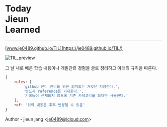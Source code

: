 # Today<br>Jieun<br>Learned

---

[www.je0489.github.io/TIL](https://je0489.github.io/TIL/)

![TIL_preview](./til_preview.gif)

그 날 새로 배운 학습 내용이나 개발관련 경험을 글로 정리하고 아래의 규칙을 따른다.

```javascript
{
    rules: [
        'github 잔디 관리를 위한 의미없는 커밋은 지양한다.',
        '반드시 reference를 기재한다.',
        '기록들이 산재되지 않도록 기존 카테고리를 최대한 사용한다.'
    ],
    ref: '위의 내용은 추후 변경될 수 있음'
}
```

Author - jieun jang <<je0489@icloud.com>>
